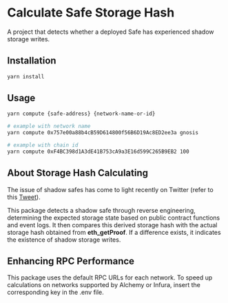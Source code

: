 # Calculate Safe Storage Hash

A project that detects whether a deployed Safe has experienced shadow storage writes.

## Installation

```bash
yarn install
```

## Usage

```bash
yarn compute {safe-address} {network-name-or-id}

# example with network name
yarn compute 0x757e00a88b4cB59D614800f56B6D19Ac8ED2ee3a gnosis

# example with chain id
yarn compute 0xF4BC398d1A3dE41B753cA9a3E16d599C265B9EB2 100
```

## About Storage Hash Calculating

The issue of shadow safes has come to light recently on Twitter (refer to this [Tweet](https://twitter.com/bkiepuszewski/status/1722287321997779427)).

This package detects a shadow safe through reverse engineering, determining the expected storage state based on public contract functions and event logs. It then compares this derived storage hash with the actual storage hash obtained from **eth_getProof**. If a difference exists, it indicates the existence of shadow storage writes.

## Enhancing RPC Performance

This package uses the default RPC URLs for each network. To speed up calculations on networks supported by Alchemy or Infura, insert the corresponding key in the .env file.
